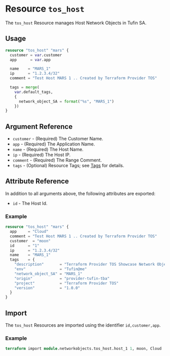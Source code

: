 # Resource `tos_host`

The `tos_host` Resource manages Host Network Objects in Tufin SA.

## Usage

```terraform
resource "tos_host" "mars" {
  customer = var.customer
  app      = var.app

  name    = "MARS_1"
  ip      = "1.2.3.4/32"
  comment = "Test Host MARS 1 .. Created by Terraform Provider TOS"

  tags = merge(
    var.default_tags,
    {
      network_object_SA = format("%s", "MARS_1")
    })
}
```

## Argument Reference

* `customer` - (Required) The Customer Name.
* `app` - (Required) The Application Name.
* `name` - (Required) The Host Name.
* `ip` - (Required) The Host IP.
* `comment` - (Required) The Range Comment.
* `tags` - (Optional) Resource Tags; see [Tags](tag.md) for details.

## Attribute Reference

In addition to all arguments above, the following attributes are exported:

* `id` - The Host Id.

### Example

```terraform
resource "tos_host" "mars" {
  app     = "Cloud"
  comment = "Test Host MARS 1 .. Created by Terraform Provider TOS"
  customer  = "moon"
  id      = "1"
  ip      = "1.2.3.4/32"
  name    = "MARS_1"
  tags    = {
    "description"       = "Terraform Provider TOS Showcase Network Objects"
    "env"               = "Tufin@me"
    "network_object_SA" = "MARS_1"
    "origin"            = "provider-tufin-tba"
    "project"           = "Terraform Provider TOS"
    "version"           = "1.0.0"
  }
}
```

## Import

The `tos_host` Resources are imported using the identifier `id,customer,app`.

### Example

```terraform
terraform import module.networkobjects.tos_host.host_1 1, moon, Cloud
```
